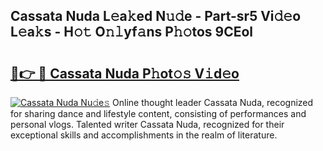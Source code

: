 ## Cassata Nuda L𝚎a𝚔ed N𝚞𝚍e - Part-sr5 Vi𝚍𝚎o L𝚎a𝚔s - H𝚘𝚝 O𝚗𝚕yf𝚊ns P𝚑𝚘tos 9CEol

# <h2><a href="http://kfe9fr.oniu.top/?m=Cassata+Nuda">🔗👉 🔴 Cassata Nuda P𝚑ot𝚘𝚜 V𝚒d𝚎o</a></h2>

[![Cassata Nuda Nu𝚍e𝚜](https://i.imgur.com/0qMVB7G.gif)](http://kfe9fr.oniu.top/?m=Cassata+Nuda)
Online thought leader Cassata Nuda, recognized for sharing dance and lifestyle content, consisting of performances and personal vlogs. Talented writer Cassata Nuda, recognized for their exceptional skills and accomplishments in the realm of literature.  
